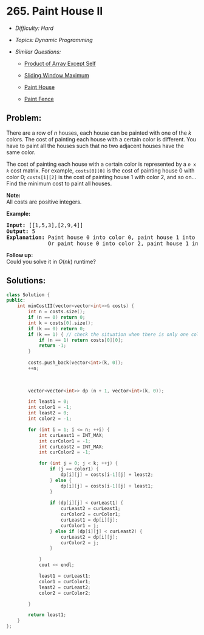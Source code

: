 # 265. Paint House II

* *Difficulty: Hard*

* *Topics: Dynamic Programming*

* *Similar Questions:*

  * [Product of Array Except Self](product-of-array-except-self.md)

  * [Sliding Window Maximum](sliding-window-maximum.md)

  * [Paint House](paint-house.md)

  * [Paint Fence](paint-fence.md)

## Problem:

<p>There are a row of <i>n</i> houses, each house can be painted with one of the <i>k</i> colors. The cost of painting each house with a certain color is different. You have to paint all the houses such that no two adjacent houses have the same color.</p>

<p>The cost of painting each house with a certain color is represented by a <code><i>n</i> x <i>k</i></code> cost matrix. For example, <code>costs[0][0]</code> is the cost of painting house 0 with color 0; <code>costs[1][2]</code> is the cost of painting house 1 with color 2, and so on... Find the minimum cost to paint all houses.</p>

<p><b>Note:</b><br />
All costs are positive integers.</p>

<p><strong>Example:</strong></p>

<pre>
<strong>Input:</strong> [[1,5,3],[2,9,4]]
<strong>Output:</strong> 5
<strong>Explanation: </strong>Paint house 0 into color 0, paint house 1 into color 2. Minimum cost: 1 + 4 = 5; 
&nbsp;            Or paint house 0 into color 2, paint house 1 into color 0. Minimum cost: 3 + 2 = 5. 
</pre>

<p><b>Follow up:</b><br />
Could you solve it in <i>O</i>(<i>nk</i>) runtime?</p>

## Solutions:

```c++
class Solution {
public:
    int minCostII(vector<vector<int>>& costs) {
        int n = costs.size();
        if (n == 0) return 0;
        int k = costs[0].size();
        if (k == 0) return 0;
        if (k == 1) { // check the situation when there is only one color.
            if (n == 1) return costs[0][0]; 
            return -1;
        }
        
        costs.push_back(vector<int>(k, 0));
        ++n;
        
        

        vector<vector<int>> dp (n + 1, vector<int>(k, 0));

        int least1 = 0;
        int color1 = -1;
        int least2 = 0;
        int color2 = -1;

        for (int i = 1; i <= n; ++i) {
            int curLeast1 = INT_MAX;
            int curColor1 = -1;
            int curLeast2 = INT_MAX;
            int curColor2 = -1;

            for (int j = 0; j < k; ++j) {
                if (j == color1) {
                    dp[i][j] = costs[i-1][j] + least2;
                } else {
                    dp[i][j] = costs[i-1][j] + least1;
                }
                
                if (dp[i][j] < curLeast1) {
                    curLeast2 = curLeast1;
                    curColor2 = curColor1;
                    curLeast1 = dp[i][j];
                    curColor1 = j;
                } else if (dp[i][j] < curLeast2) {
                    curLeast2 = dp[i][j];
                    curColor2 = j;
                }

            }
            cout << endl;

            least1 = curLeast1;
            color1 = curColor1;
            least2 = curLeast2;
            color2 = curColor2;

        }

        return least1;
    }
};
```
